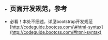 * ## 页面开发规范，参考
* 必看！本处不细述，详见bootstrap开发规范 [http://codeguide.bootcss.com/\#html-syntax](http://codeguide.bootcss.com/#html-syntax)



